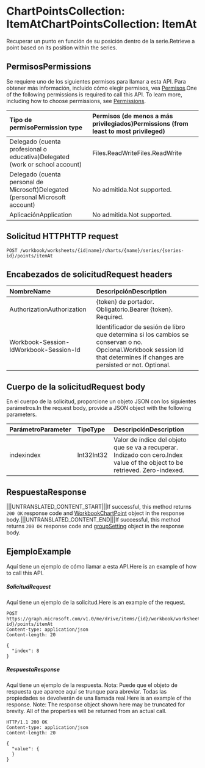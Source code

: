 # <a name="chartpointscollection-itemat"></a><span data-ttu-id="a2b90-101">ChartPointsCollection: ItemAt</span><span class="sxs-lookup"><span data-stu-id="a2b90-101">ChartPointsCollection: ItemAt</span></span>

<span data-ttu-id="a2b90-102">Recuperar un punto en función de su posición dentro de la serie.</span><span class="sxs-lookup"><span data-stu-id="a2b90-102">Retrieve a point based on its position within the series.</span></span>
## <a name="permissions"></a><span data-ttu-id="a2b90-103">Permisos</span><span class="sxs-lookup"><span data-stu-id="a2b90-103">Permissions</span></span>
<span data-ttu-id="a2b90-p101">Se requiere uno de los siguientes permisos para llamar a esta API. Para obtener más información, incluido cómo elegir permisos, vea [Permisos](../../../concepts/permissions_reference.md).</span><span class="sxs-lookup"><span data-stu-id="a2b90-p101">One of the following permissions is required to call this API. To learn more, including how to choose permissions, see [Permissions](../../../concepts/permissions_reference.md).</span></span>

|<span data-ttu-id="a2b90-106">Tipo de permiso</span><span class="sxs-lookup"><span data-stu-id="a2b90-106">Permission type</span></span>      | <span data-ttu-id="a2b90-107">Permisos (de menos a más privilegiados)</span><span class="sxs-lookup"><span data-stu-id="a2b90-107">Permissions (from least to most privileged)</span></span>              |
|:--------------------|:---------------------------------------------------------|
|<span data-ttu-id="a2b90-108">Delegado (cuenta profesional o educativa)</span><span class="sxs-lookup"><span data-stu-id="a2b90-108">Delegated (work or school account)</span></span> | <span data-ttu-id="a2b90-109">Files.ReadWrite</span><span class="sxs-lookup"><span data-stu-id="a2b90-109">Files.ReadWrite</span></span>    |
|<span data-ttu-id="a2b90-110">Delegado (cuenta personal de Microsoft)</span><span class="sxs-lookup"><span data-stu-id="a2b90-110">Delegated (personal Microsoft account)</span></span> | <span data-ttu-id="a2b90-111">No admitida.</span><span class="sxs-lookup"><span data-stu-id="a2b90-111">Not supported.</span></span>    |
|<span data-ttu-id="a2b90-112">Aplicación</span><span class="sxs-lookup"><span data-stu-id="a2b90-112">Application</span></span> | <span data-ttu-id="a2b90-113">No admitida.</span><span class="sxs-lookup"><span data-stu-id="a2b90-113">Not supported.</span></span> |

## <a name="http-request"></a><span data-ttu-id="a2b90-114">Solicitud HTTP</span><span class="sxs-lookup"><span data-stu-id="a2b90-114">HTTP request</span></span>
<!-- { "blockType": "ignored" } -->
```http
POST /workbook/worksheets/{id|name}/charts/{name}/series/{series-id}/points/itemAt

```
## <a name="request-headers"></a><span data-ttu-id="a2b90-115">Encabezados de solicitud</span><span class="sxs-lookup"><span data-stu-id="a2b90-115">Request headers</span></span>
| <span data-ttu-id="a2b90-116">Nombre</span><span class="sxs-lookup"><span data-stu-id="a2b90-116">Name</span></span>       | <span data-ttu-id="a2b90-117">Descripción</span><span class="sxs-lookup"><span data-stu-id="a2b90-117">Description</span></span>|
|:---------------|:----------|
| <span data-ttu-id="a2b90-118">Authorization</span><span class="sxs-lookup"><span data-stu-id="a2b90-118">Authorization</span></span>  | <span data-ttu-id="a2b90-p102">{token} de portador. Obligatorio.</span><span class="sxs-lookup"><span data-stu-id="a2b90-p102">Bearer {token}. Required.</span></span> |
| <span data-ttu-id="a2b90-121">Workbook-Session-Id</span><span class="sxs-lookup"><span data-stu-id="a2b90-121">Workbook-Session-Id</span></span>  | <span data-ttu-id="a2b90-p103">Identificador de sesión de libro que determina si los cambios se conservan o no. Opcional.</span><span class="sxs-lookup"><span data-stu-id="a2b90-p103">Workbook session Id that determines if changes are persisted or not. Optional.</span></span>|

## <a name="request-body"></a><span data-ttu-id="a2b90-124">Cuerpo de la solicitud</span><span class="sxs-lookup"><span data-stu-id="a2b90-124">Request body</span></span>
<span data-ttu-id="a2b90-125">En el cuerpo de la solicitud, proporcione un objeto JSON con los siguientes parámetros.</span><span class="sxs-lookup"><span data-stu-id="a2b90-125">In the request body, provide a JSON object with the following parameters.</span></span>

| <span data-ttu-id="a2b90-126">Parámetro</span><span class="sxs-lookup"><span data-stu-id="a2b90-126">Parameter</span></span>    | <span data-ttu-id="a2b90-127">Tipo</span><span class="sxs-lookup"><span data-stu-id="a2b90-127">Type</span></span>   |<span data-ttu-id="a2b90-128">Descripción</span><span class="sxs-lookup"><span data-stu-id="a2b90-128">Description</span></span>|
|:---------------|:--------|:----------|
|<span data-ttu-id="a2b90-129">index</span><span class="sxs-lookup"><span data-stu-id="a2b90-129">index</span></span>|<span data-ttu-id="a2b90-130">Int32</span><span class="sxs-lookup"><span data-stu-id="a2b90-130">Int32</span></span>|<span data-ttu-id="a2b90-p104">Valor de índice del objeto que se va a recuperar. Indizado con cero.</span><span class="sxs-lookup"><span data-stu-id="a2b90-p104">Index value of the object to be retrieved. Zero-indexed.</span></span>|

## <a name="response"></a><span data-ttu-id="a2b90-133">Respuesta</span><span class="sxs-lookup"><span data-stu-id="a2b90-133">Response</span></span>

<span data-ttu-id="a2b90-134">|||UNTRANSLATED_CONTENT_START|||If successful, this method returns `200 OK` response code and [WorkbookChartPoint](../resources/chartpoint.md) object in the response body.|||UNTRANSLATED_CONTENT_END|||</span><span class="sxs-lookup"><span data-stu-id="a2b90-134">If successful, this method returns `200 OK` response code and [groupSetting](../resources/chartpoint.md) object in the response body.</span></span>

## <a name="example"></a><span data-ttu-id="a2b90-135">Ejemplo</span><span class="sxs-lookup"><span data-stu-id="a2b90-135">Example</span></span>
<span data-ttu-id="a2b90-136">Aquí tiene un ejemplo de cómo llamar a esta API.</span><span class="sxs-lookup"><span data-stu-id="a2b90-136">Here is an example of how to call this API.</span></span>
##### <a name="request"></a><span data-ttu-id="a2b90-137">Solicitud</span><span class="sxs-lookup"><span data-stu-id="a2b90-137">Request</span></span>
<span data-ttu-id="a2b90-138">Aquí tiene un ejemplo de la solicitud.</span><span class="sxs-lookup"><span data-stu-id="a2b90-138">Here is an example of the request.</span></span>
<!--{
  "blockType": "request",
  "isComposable": true,
  "name": "chartpointscollection_itemat",
  "idempotent": true,
  "@type": "requestBodyResourceFor.chartpointscollection_itemat"
}-->
```http
POST https://graph.microsoft.com/v1.0/me/drive/items/{id}/workbook/worksheets/{id|name}/charts/{name}/series/{series-id}/points/itemAt
Content-type: application/json
Content-length: 20

{
  "index": 8
}
```

##### <a name="response"></a><span data-ttu-id="a2b90-139">Respuesta</span><span class="sxs-lookup"><span data-stu-id="a2b90-139">Response</span></span>
<span data-ttu-id="a2b90-p105">Aquí tiene un ejemplo de la respuesta. Nota: Puede que el objeto de respuesta que aparece aquí se trunque para abreviar. Todas las propiedades se devolverán de una llamada real.</span><span class="sxs-lookup"><span data-stu-id="a2b90-p105">Here is an example of the response. Note: The response object shown here may be truncated for brevity. All of the properties will be returned from an actual call.</span></span>
<!-- {
  "blockType": "response",
  "truncated": true,
  "@odata.type": "microsoft.graph.workbookChartPoint"
} -->
```http
HTTP/1.1 200 OK
Content-type: application/json
Content-length: 20

{
  "value": {
  }
}
```

<!-- uuid: 8fcb5dbc-d5aa-4681-8e31-b001d5168d79
2015-10-25 14:57:30 UTC -->
<!-- {
  "type": "#page.annotation",
  "description": "ChartPointsCollection: ItemAt",
  "keywords": "",
  "section": "documentation",
  "tocPath": ""
}-->